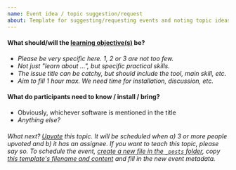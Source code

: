 ```yaml
---
name: Event idea / topic suggestion/request
about: Template for suggesting/requesting events and noting topic ideas.
---
```


<!-- Please include the programming language, product, service, etc. into the title. -->

#### What should/will the [learning objective(s)](http://teachtogether.tech/en/process/#s:process-objectives) be?

- *Please be very specific here. 1, 2 or 3 are not too few.*
- *Not just "learn about ...", but specific practical skills.*
- *The issue title can be catchy, but should include the tool, main skill, etc.*
- *Aim to fill 1 hour max. We need time for installation, discussion, etc.*


#### What do participants need to know / install / bring?

- Obviously, whichever software is mentioned in the title
- *Anything else?*


###### What next? [Upvote](https://help.github.com/articles/about-conversations-on-github/#reacting-to-ideas-in-comments) this topic. It will be scheduled when a) 3 or more people upvoted and b) it has an assignee. If you want to teach this topic, please say so. To schedule the event, [create a new file in the `_posts` folder](https://github.com/TIBHannover/FAIR-studyGroup/new/gh-pages/_posts), copy [this template's filename and content](https://raw.githubusercontent.com/TIBHannover/FAIR-studyGroup/gh-pages/_posts/2018-09-01-scheduled-event-template.markdown) and fill in the new event metadata.

